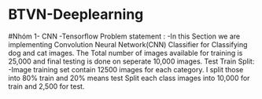 # BTVN-Deeplearning
#Nhóm 1- CNN -Tensorflow
Problem statement :
-In this Section we are implementing Convolution Neural Network(CNN) Classifier for Classifying dog and cat images. The Total number of images available for training is 25,000 and final testing is done on seperate 10,000 images.
Test Train Split:
-Image training set contain 12500 images for each category. I split those into 80% train and 20% means test Split each class images into 10,000 for train and 2,500 for test.
